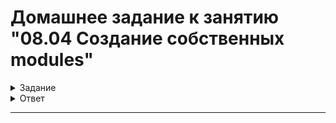 # Домашнее задание к занятию "08.04 Создание собственных modules"

<details>
  <summary>Задание</summary>

## Подготовка к выполнению
1. Создайте пустой публичных репозиторий в любом своём проекте: `my_own_collection`
2. Скачайте репозиторий ansible: `git clone https://github.com/ansible/ansible.git` по любому удобному вам пути
3. Зайдите в директорию ansible: `cd ansible`
4. Создайте виртуальное окружение: `python3 -m venv venv`
5. Активируйте виртуальное окружение: `. venv/bin/activate`. Дальнейшие действия производятся только в виртуальном окружении
6. Установите зависимости `pip install -r requirements.txt`
7. Запустить настройку окружения `. hacking/env-setup`
8. Если все шаги прошли успешно - выйти из виртуального окружения `deactivate`
9. Ваше окружение настроено, для того чтобы запустить его, нужно находиться в директории `ansible` и выполнить конструкцию `. venv/bin/activate && . hacking/env-setup`

## Основная часть

Наша цель - написать собственный module, который мы можем использовать в своей role, через playbook. Всё это должно быть собрано в виде collection и отправлено в наш репозиторий.

1. В виртуальном окружении создать новый `my_own_module.py` файл

<details>
  <summary>2. Наполнить его содержимым:</summary>

```python
#!/usr/bin/python

# Copyright: (c) 2018, Terry Jones <terry.jones@example.org>
# GNU General Public License v3.0+ (see COPYING or https://www.gnu.org/licenses/gpl-3.0.txt)
from __future__ import (absolute_import, division, print_function)
__metaclass__ = type

DOCUMENTATION = r'''
---
module: my_test

short_description: This is my test module

# If this is part of a collection, you need to use semantic versioning,
# i.e. the version is of the form "2.5.0" and not "2.4".
version_added: "1.0.0"

description: This is my longer description explaining my test module.

options:
    name:
        description: This is the message to send to the test module.
        required: true
        type: str
    new:
        description:
            - Control to demo if the result of this module is changed or not.
            - Parameter description can be a list as well.
        required: false
        type: bool
# Specify this value according to your collection
# in format of namespace.collection.doc_fragment_name
extends_documentation_fragment:
    - my_namespace.my_collection.my_doc_fragment_name

author:
    - Your Name (@yourGitHubHandle)
'''

EXAMPLES = r'''
# Pass in a message
- name: Test with a message
  my_namespace.my_collection.my_test:
    name: hello world

# pass in a message and have changed true
- name: Test with a message and changed output
  my_namespace.my_collection.my_test:
    name: hello world
    new: true

# fail the module
- name: Test failure of the module
  my_namespace.my_collection.my_test:
    name: fail me
'''

RETURN = r'''
# These are examples of possible return values, and in general should use other names for return values.
original_message:
    description: The original name param that was passed in.
    type: str
    returned: always
    sample: 'hello world'
message:
    description: The output message that the test module generates.
    type: str
    returned: always
    sample: 'goodbye'
'''

from ansible.module_utils.basic import AnsibleModule


def run_module():
    # define available arguments/parameters a user can pass to the module
    module_args = dict(
        name=dict(type='str', required=True),
        new=dict(type='bool', required=False, default=False)
    )

    # seed the result dict in the object
    # we primarily care about changed and state
    # changed is if this module effectively modified the target
    # state will include any data that you want your module to pass back
    # for consumption, for example, in a subsequent task
    result = dict(
        changed=False,
        original_message='',
        message=''
    )

    # the AnsibleModule object will be our abstraction working with Ansible
    # this includes instantiation, a couple of common attr would be the
    # args/params passed to the execution, as well as if the module
    # supports check mode
    module = AnsibleModule(
        argument_spec=module_args,
        supports_check_mode=True
    )

    # if the user is working with this module in only check mode we do not
    # want to make any changes to the environment, just return the current
    # state with no modifications
    if module.check_mode:
        module.exit_json(**result)

    # manipulate or modify the state as needed (this is going to be the
    # part where your module will do what it needs to do)
    result['original_message'] = module.params['name']
    result['message'] = 'goodbye'

    # use whatever logic you need to determine whether or not this module
    # made any modifications to your target
    if module.params['new']:
        result['changed'] = True

    # during the execution of the module, if there is an exception or a
    # conditional state that effectively causes a failure, run
    # AnsibleModule.fail_json() to pass in the message and the result
    if module.params['name'] == 'fail me':
        module.fail_json(msg='You requested this to fail', **result)

    # in the event of a successful module execution, you will want to
    # simple AnsibleModule.exit_json(), passing the key/value results
    module.exit_json(**result)


def main():
    run_module()


if __name__ == '__main__':
    main()
```

Или возьмите данное наполнение из [статьи](https://docs.ansible.com/ansible/latest/dev_guide/developing_modules_general.html#creating-a-module).

</details>

3. Заполните файл в соответствии с требованиями ansible так, чтобы он выполнял основную задачу: module должен создавать текстовый файл на удалённом хосте по пути, определённом в параметре `path`, с содержимым, определённым в параметре `content`.
4. Проверьте module на исполняемость локально.
5. Напишите single task playbook и используйте module в нём.
6. Проверьте через playbook на идемпотентность.
7. Выйдите из виртуального окружения.
8. Инициализируйте новую collection: `ansible-galaxy collection init my_own_namespace.my_own_collection`
9. В данную collection перенесите свой module в соответствующую директорию.
10. Single task playbook преобразуйте в single task role и перенесите в collection. У role должны быть default всех параметров module
11. Создайте playbook для использования этой role.
12. Заполните всю документацию по collection, выложите в свой репозиторий, поставьте тег `1.0.0` на этот коммит.
13. Создайте .tar.gz этой collection: `ansible-galaxy collection build` в корневой директории collection.
14. Создайте ещё одну директорию любого наименования, перенесите туда single task playbook и архив c collection.
15. Установите collection из локального архива: `ansible-galaxy collection install <archivename>.tar.gz`
16. Запустите playbook, убедитесь, что он работает.
17. В ответ необходимо прислать ссылку на репозиторий с collection

## Необязательная часть

1. Используйте свой полёт фантазии: Создайте свой собственный module для тех roles, что мы делали в рамках предыдущих лекций.
2. Соберите из roles и module отдельную collection.
3. Создайте новый репозиторий и выложите новую collection туда.

Если идей нет, но очень хочется попробовать что-то реализовать: реализовать module восстановления из backup elasticsearch.

</details>

<details>
  <summary>Ответ</summary>

<details>
  <summary>  Подготовка к выполнению </summary>

1. Создадим пустой публичный репозиторий в любом своём проекте: `example-ansible-collection`.

`OK`

2. Скачаем репозиторий ansible: `git clone https://github.com/ansible/ansible.git`.
```shell
~/ansible$ git clone https://github.com/ansible/ansible.git
Cloning into 'ansible'...
remote: Enumerating objects: 578196, done.
remote: Counting objects: 100% (336/336), done.
remote: Compressing objects: 100% (257/257), done.
remote: Total 578196 (delta 143), reused 208 (delta 52), pack-reused 577860
Receiving objects: 100% (578196/578196), 202.72 MiB | 171.00 KiB/s, done.
Resolving deltas: 100% (388020/388020), done.
```

3. Зайдем в директорию ansible: `cd ansible`.
```shell
~/ansible$ cd ansible/
~/ansible/ansible$ ll
total 144
drwxrwxr-x 14 stasarts stasarts  4096 июн  9 14:31 ./
drwxrwxr-x  9 stasarts stasarts  4096 июн  9 14:10 ../
drwxrwxr-x  4 stasarts stasarts  4096 июн  9 14:31 .azure-pipelines/
drwxrwxr-x  2 stasarts stasarts  4096 июн  9 14:31 bin/
drwxrwxr-x  3 stasarts stasarts  4096 июн  9 14:31 changelogs/
-rw-rw-r--  1 stasarts stasarts   202 июн  9 14:31 .cherry_picker.toml
-rw-rw-r--  1 stasarts stasarts 35148 июн  9 14:31 COPYING
drwxrwxr-x  6 stasarts stasarts  4096 июн  9 14:31 docs/
drwxrwxr-x  3 stasarts stasarts  4096 июн  9 14:31 examples/
drwxrwxr-x  8 stasarts stasarts  4096 июн  9 14:31 .git/
-rw-rw-r--  1 stasarts stasarts    23 июн  9 14:31 .gitattributes
drwxrwxr-x  3 stasarts stasarts  4096 июн  9 14:31 .github/
-rw-rw-r--  1 stasarts stasarts  2806 июн  9 14:31 .gitignore
drwxrwxr-x  7 stasarts stasarts  4096 июн  9 14:31 hacking/
drwxrwxr-x  3 stasarts stasarts  4096 июн  9 14:31 lib/
drwxrwxr-x  2 stasarts stasarts  4096 июн  9 14:31 licenses/
-rw-rw-r--  1 stasarts stasarts  2200 июн  9 14:31 .mailmap
-rw-rw-r--  1 stasarts stasarts  4922 июн  9 14:31 Makefile
-rw-rw-r--  1 stasarts stasarts  2529 июн  9 14:31 MANIFEST.in
drwxrwxr-x  4 stasarts stasarts  4096 июн  9 14:31 packaging/
-rw-rw-r--  1 stasarts stasarts   100 июн  9 14:31 pyproject.toml
-rw-rw-r--  1 stasarts stasarts  5697 июн  9 14:31 README.rst
-rw-rw-r--  1 stasarts stasarts   838 июн  9 14:31 requirements.txt
-rw-rw-r--  1 stasarts stasarts  2476 июн  9 14:31 setup.cfg
-rw-rw-r--  1 stasarts stasarts  1116 июн  9 14:31 setup.py
drwxrwxr-x  9 stasarts stasarts  4096 июн  9 14:31 test/
```

4. Создадим виртуальное окружение: `python3 -m venv venv`.

`OK`

5. Активируем виртуальное окружение: `. venv/bin/activate`. Дальнейшие действия производятся только в виртуальном окружении.
```shell
~/ansible/ansible$ . venv/bin/activate
(venv) ~/ansible/ansible$ 
```

6. Установим зависимости `pip install -r requirements.txt`.
```shell
(venv) ~/ansible/ansible$ pip install -r requirements.txt
Collecting jinja2>=3.0.0
  Downloading Jinja2-3.1.2-py3-none-any.whl (133 kB)
     |████████████████████████████████| 133 kB 298 kB/s 
Collecting PyYAML>=5.1
  Downloading PyYAML-6.0-cp38-cp38-manylinux_2_5_x86_64.manylinux1_x86_64.manylinux_2_12_x86_64.manylinux2010_x86_64.whl (701 kB)
     |████████████████████████████████| 701 kB 514 kB/s 
Collecting cryptography
  Downloading cryptography-37.0.2-cp36-abi3-manylinux_2_17_x86_64.manylinux2014_x86_64.whl (4.1 MB)
     |████████████████████████████████| 4.1 MB 377 kB/s 
Collecting packaging
  Downloading packaging-21.3-py3-none-any.whl (40 kB)
     |████████████████████████████████| 40 kB 469 kB/s 
Collecting resolvelib<0.9.0,>=0.5.3
  Downloading resolvelib-0.8.1-py2.py3-none-any.whl (16 kB)
Collecting MarkupSafe>=2.0
  Downloading MarkupSafe-2.1.1-cp38-cp38-manylinux_2_17_x86_64.manylinux2014_x86_64.whl (25 kB)
Collecting cffi>=1.12
  Downloading cffi-1.15.0-cp38-cp38-manylinux_2_12_x86_64.manylinux2010_x86_64.whl (446 kB)
     |████████████████████████████████| 446 kB 495 kB/s 
Collecting pyparsing!=3.0.5,>=2.0.2
  Downloading pyparsing-3.0.9-py3-none-any.whl (98 kB)
     |████████████████████████████████| 98 kB 444 kB/s 
Collecting pycparser
  Downloading pycparser-2.21-py2.py3-none-any.whl (118 kB)
     |████████████████████████████████| 118 kB 708 kB/s 
Installing collected packages: MarkupSafe, jinja2, PyYAML, pycparser, cffi, cryptography, pyparsing, packaging, resolvelib
Successfully installed MarkupSafe-2.1.1 PyYAML-6.0 cffi-1.15.0 cryptography-37.0.2 jinja2-3.1.2 packaging-21.3 pycparser-2.21 pyparsing-3.0.9 resolvelib-0.8.1
```

7. Запустим настройку окружения `. hacking/env-setup`.
```shell
(venv) stasarts@stasarts-laptop:~/ansible/ansible$ . hacking/env-setup
running egg_info
creating lib/ansible_core.egg-info
writing lib/ansible_core.egg-info/PKG-INFO
writing dependency_links to lib/ansible_core.egg-info/dependency_links.txt
writing entry points to lib/ansible_core.egg-info/entry_points.txt
writing requirements to lib/ansible_core.egg-info/requires.txt
writing top-level names to lib/ansible_core.egg-info/top_level.txt
writing manifest file 'lib/ansible_core.egg-info/SOURCES.txt'
reading manifest file 'lib/ansible_core.egg-info/SOURCES.txt'
reading manifest template 'MANIFEST.in'
warning: no files found matching 'SYMLINK_CACHE.json'
warning: no previously-included files found matching 'docs/docsite/rst_warnings'
warning: no previously-included files found matching 'docs/docsite/rst/conf.py'
warning: no previously-included files found matching 'docs/docsite/rst/index.rst'
warning: no previously-included files found matching 'docs/docsite/rst/dev_guide/index.rst'
warning: no previously-included files matching '*' found under directory 'docs/docsite/_build'
warning: no previously-included files matching '*.pyc' found under directory 'docs/docsite/_extensions'
warning: no previously-included files matching '*.pyo' found under directory 'docs/docsite/_extensions'
warning: no files found matching '*.ps1' under directory 'lib/ansible/modules/windows'
warning: no files found matching '*.yml' under directory 'lib/ansible/modules'
warning: no files found matching 'validate-modules' under directory 'test/lib/ansible_test/_util/controller/sanity/validate-modules'
writing manifest file 'lib/ansible_core.egg-info/SOURCES.txt'

Setting up Ansible to run out of checkout...

PATH=/home/stasarts/ansible/ansible/bin:/home/stasarts/ansible/ansible/venv/bin:/home/stasarts/yandex-cloud/bin:/home/stasarts/bin:/usr/local/sbin:/usr/local/bin:/usr/sbin:/usr/bin:/sbin:/bin:/usr/games:/usr/local/games:/snap/bin:/usr/local/go/bin:/usr/local/go/bin:/opt/sonar-scanner-4.7.0.2747-linux/bin:/opt/apache-maven-3.8.5/bin:/home/stasarts/.local/bin
PYTHONPATH=/home/stasarts/ansible/ansible/test/lib:/home/stasarts/ansible/ansible/lib
MANPATH=/home/stasarts/ansible/ansible/docs/man:/usr/local/man:/usr/local/share/man:/usr/share/man

Remember, you may wish to specify your host file with -i

Done!

```

9. Все шаги прошли успешно - выйдем из виртуального окружения `deactivate`.
```shell
(venv) ~/ansible/ansible$ deactivate
~/ansible/ansible$
```

10. Окружение настроено, для того чтобы запустить его, нужно находиться в директории `ansible` и выполнить конструкцию `. venv/bin/activate && . hacking/env-setup`.

`OK`

</details>

<details>
  <summary>  Основная часть </summary>

Наша цель - написать собственный module, который мы можем использовать в своей role, через playbook. Всё это должно быть собрано в виде collection и отправлено в наш репозиторий.

1. В виртуальном окружении создадим новый `my_own_module.py` файл (create_file.py).
```shell
(venv) ~/ansible/ansible$ touch lib/ansible/modules/create_file.py
```

<details>
  <summary>2. Наполнить его содержимым:</summary>

```python
#!/usr/bin/python

# Copyright: (c) 2018, Terry Jones <terry.jones@example.org>
# GNU General Public License v3.0+ (see COPYING or https://www.gnu.org/licenses/gpl-3.0.txt)
from __future__ import (absolute_import, division, print_function)
__metaclass__ = type

DOCUMENTATION = r'''
---
module: my_test

short_description: This is my test module

# If this is part of a collection, you need to use semantic versioning,
# i.e. the version is of the form "2.5.0" and not "2.4".
version_added: "1.0.0"

description: This is my longer description explaining my test module.

options:
    name:
        description: This is the message to send to the test module.
        required: true
        type: str
    new:
        description:
            - Control to demo if the result of this module is changed or not.
            - Parameter description can be a list as well.
        required: false
        type: bool
# Specify this value according to your collection
# in format of namespace.collection.doc_fragment_name
extends_documentation_fragment:
    - my_namespace.my_collection.my_doc_fragment_name

author:
    - Your Name (@yourGitHubHandle)
'''

EXAMPLES = r'''
# Pass in a message
- name: Test with a message
  my_namespace.my_collection.my_test:
    name: hello world

# pass in a message and have changed true
- name: Test with a message and changed output
  my_namespace.my_collection.my_test:
    name: hello world
    new: true

# fail the module
- name: Test failure of the module
  my_namespace.my_collection.my_test:
    name: fail me
'''

RETURN = r'''
# These are examples of possible return values, and in general should use other names for return values.
original_message:
    description: The original name param that was passed in.
    type: str
    returned: always
    sample: 'hello world'
message:
    description: The output message that the test module generates.
    type: str
    returned: always
    sample: 'goodbye'
'''

from ansible.module_utils.basic import AnsibleModule


def run_module():
    # define available arguments/parameters a user can pass to the module
    module_args = dict(
        name=dict(type='str', required=True),
        new=dict(type='bool', required=False, default=False)
    )

    # seed the result dict in the object
    # we primarily care about changed and state
    # changed is if this module effectively modified the target
    # state will include any data that you want your module to pass back
    # for consumption, for example, in a subsequent task
    result = dict(
        changed=False,
        original_message='',
        message=''
    )

    # the AnsibleModule object will be our abstraction working with Ansible
    # this includes instantiation, a couple of common attr would be the
    # args/params passed to the execution, as well as if the module
    # supports check mode
    module = AnsibleModule(
        argument_spec=module_args,
        supports_check_mode=True
    )

    # if the user is working with this module in only check mode we do not
    # want to make any changes to the environment, just return the current
    # state with no modifications
    if module.check_mode:
        module.exit_json(**result)

    # manipulate or modify the state as needed (this is going to be the
    # part where your module will do what it needs to do)
    result['original_message'] = module.params['name']
    result['message'] = 'goodbye'

    # use whatever logic you need to determine whether or not this module
    # made any modifications to your target
    if module.params['new']:
        result['changed'] = True

    # during the execution of the module, if there is an exception or a
    # conditional state that effectively causes a failure, run
    # AnsibleModule.fail_json() to pass in the message and the result
    if module.params['name'] == 'fail me':
        module.fail_json(msg='You requested this to fail', **result)

    # in the event of a successful module execution, you will want to
    # simple AnsibleModule.exit_json(), passing the key/value results
    module.exit_json(**result)


def main():
    run_module()


if __name__ == '__main__':
    main()
```

Или возьмите данное наполнение из [статьи](https://docs.ansible.com/ansible/latest/dev_guide/developing_modules_general.html#creating-a-module).

</details>

`OK`

<details>
  <summary>3. Заполним файл в соответствии с требованиями ansible так, чтобы он выполнял основную задачу: module должен создавать текстовый файл на удалённом хосте по пути, определённом в параметре `path`, с содержимым, определённым в параметре `content`.</summary>

```shell
#!/usr/bin/python

# Copyright: (c) 2018, Terry Jones <terry.jones@example.org>
# GNU General Public License v3.0+ (see COPYING or https://www.gnu.org/licenses/gpl-3.0.txt)
from __future__ import (absolute_import, division, print_function)

__metaclass__ = type

DOCUMENTATION = r'''
---
module: create_file

short_description: This is my test module for file creation

version_added: "1.0.0"

description: This is my netology practice test module for file creation.

options:
    path:
        description: This is relative path to file should be created or rewritten to send to the test module.
        required: true
        type: str
    content:
        description:
            - Content to be written to target file.
            - Default content is empty. If not provided, target file content would be erased.
        required: false
        type: str
# Specify this value according to your collection
# in format of namespace.collection.doc_fragment_name
extends_documentation_fragment:
    - avt0m8.netology_test_module_create_file.my_doc_create_file

author:
    - Stas Arts (@stasarts)
'''

EXAMPLES = r'''
# Pass with empty file
- path: Test with a path only
  avt0m8.netology_test_module_create_file.create_file:
    path: ./create_file_test.txt

# Pass with fulfilled file
- name: Test with created/rewritten and fulfilled file
  my_namespace.my_collection.my_test:
    path: ./create_file_test.txt
    content: "outstanding content"
'''

RETURN = r'''
# These are examples of possible return values, and in general should use other names for return values.
original_message:
    description: The original content param that was passed in.
    type: str
    returned: always
    sample: 'outstanding content'
message:
    description: The output message that the test module generates.
    type: str
    returned: always
    sample: 
        - 'file was created'
        - 'file was rewritten'
'''

import os
from ansible.module_utils.basic import AnsibleModule


# Check if file exists
def file_exists(path):
    if os.path.exists(path):
        return True
    else:
        return False


# Check is the file content as provided
def check_content(path, content):
    with open(path, 'r') as file:
        file_content = file.read()
    if file_content == content:
        return True
    else:
        return False


# Write content to file
def write_content_to_file(path, content):
    with open(path, 'w') as file:
        file.write(content)
    return True


def run_module():
    # define available arguments/parameters a user can pass to the module
    module_args = dict(
        path=dict(type='str', required=True),
        content=dict(type='str', required=False, default=' ')
    )

    result = dict(
        changed=False,
        original_message='',
        message=''
    )

    module = AnsibleModule(
        argument_spec=module_args,
        supports_check_mode=True
    )

    if module.check_mode:
        if not os.path.exists(module.params['path']):
            result['changed'] = True
        module.exit_json(**result)

    if not file_exists(module.params['path']):
        write_content_to_file(module.params['path'], module.params['content'])
        result['changed'] = True
        result['original_message'] = "File {path} was successfully created".format(path=module.params['path'])
        result['message'] = 'file was created'
    else:
        if check_content(module.params['path'], module.params['content']):
            result['changed'] = False
            result['original_message'] = "File {path} exists with the same content".format(path=module.params['path'])
            result['message'] = 'file exists'
        else:
            write_content_to_file(module.params['path'], module.params['content'])
            result['changed'] = True
            result['original_message'] = "File {path} was successfully rewritten".format(path=module.params['path'])
            result['message'] = 'file was rewritten'

    module.exit_json(**result)


def main():
    run_module()


if __name__ == '__main__':
    main()

```
</details>

`OK`

4. Проверим module на исполняемость локально.
* Создадим payload.json:
```json
{
    "ANSIBLE_MODULE_ARGS": {
        "path": "create_file_test.txt",
        "content": "outstanding content"
    }
}
```

* Создание файла:
```shell
(venv) ~/ansible/ansible$ cat create_file_test.txt
cat: create_file_test.txt: No such file or directory
(venv) ~/ansible/ansible$ python -m ansible.modules.create_file payload.json

{"changed": true, "original_message": "File ./create_file_test.txt was successfully created", "message": "file was created", "invocation": {"module_args": {"path": "./create_file_test.txt", "content": "outstanding content"}}}
(venv) ~/ansible/ansible$ cat create_file_test.txt
outstanding content
```

* Запуск с уже имеющимся файлом:
```shell
(venv) ~/ansible/ansible$ python -m ansible.modules.create_file payload.json

{"changed": false, "original_message": "File ./create_file_test.txt exists with the same content", "message": "file exists", "invocation": {"module_args": {"path": "./create_file_test.txt", "content": "outstanding content"}}}

```

* Перезапись файла с неправильным контентом:
```shell
(venv) ~/ansible/ansible$ echo abrakadabra > create_file_test.txt 
(venv) ~/ansible/ansible$ cat create_file_test.txt 
abrakadabra
(venv) ~/ansible/ansible$ python -m ansible.modules.create_file payload.json

{"changed": true, "original_message": "File ./create_file_test.txt was successfully rewritten", "message": "file was rewritten", "invocation": {"module_args": {"path": "./create_file_test.txt", "content": "outstanding content"}}}
(venv) ~/ansible/ansible$ cat create_file_test.txt 
outstanding content
```

5. Напишем single task playbook и используем module в нём.
* playbooks/site.yml:
```shell
---
- name: Test file creation
  hosts: localhost
  tasks:
    - name: Create file
      create_file:
        path: ./create_file_test.txt
        content: "outstanding content"
```

6. Проверим через playbook на идемпотентность.
* Запуск с --check.
```shell
(venv) ~/ansible/ansible$ ll playbooks/
total 12
drwxrwxr-x  2 stasarts stasarts 4096 июн 10 23:59 ./
drwxrwxr-x 16 stasarts stasarts 4096 июн 10 23:52 ../
-rw-rw-r--  1 stasarts stasarts  177 июн 10 19:41 site.yml
(venv) stasarts@stasarts-laptop:~/ansible/ansible$ ansible-playbook playbooks/site.yml --check
[WARNING]: You are running the development version of Ansible. You should only run Ansible from "devel" if you are modifying the Ansible engine, or trying out features under development. This is a
rapidly changing source of code and can become unstable at any point.
[WARNING]: No inventory was parsed, only implicit localhost is available
[WARNING]: provided hosts list is empty, only localhost is available. Note that the implicit localhost does not match 'all'

PLAY [Test file creation] *********************************************************************************************************************************************************************************

TASK [Gathering Facts] ************************************************************************************************************************************************************************************
ok: [localhost]

TASK [Create file] ****************************************************************************************************************************************************************************************
changed: [localhost]

PLAY RECAP ************************************************************************************************************************************************************************************************
localhost                  : ok=2    changed=1    unreachable=0    failed=0    skipped=0    rescued=0    ignored=0

(venv) ~/ansible/ansible$ ll playbooks/
total 12
drwxrwxr-x  2 stasarts stasarts 4096 июн 10 23:59 ./
drwxrwxr-x 16 stasarts stasarts 4096 июн 10 23:52 ../
-rw-rw-r--  1 stasarts stasarts  177 июн 10 19:41 site.yml
```

* Создание файла:
```shell
(venv) ~/ansible/ansible$ ll playbooks/
total 12
drwxrwxr-x  2 stasarts stasarts 4096 июн 10 23:59 ./
drwxrwxr-x 16 stasarts stasarts 4096 июн 10 23:52 ../
-rw-rw-r--  1 stasarts stasarts  177 июн 10 19:41 site.yml
(venv) stasarts@stasarts-laptop:~/ansible/ansible$ ansible-playbook playbooks/site.yml
[WARNING]: You are running the development version of Ansible. You should only run Ansible from "devel" if you are modifying the Ansible engine, or trying out features under development. This is a
rapidly changing source of code and can become unstable at any point.
[WARNING]: No inventory was parsed, only implicit localhost is available
[WARNING]: provided hosts list is empty, only localhost is available. Note that the implicit localhost does not match 'all'

PLAY [Test file creation] *********************************************************************************************************************************************************************************

TASK [Gathering Facts] ************************************************************************************************************************************************************************************
ok: [localhost]

TASK [Create file] ****************************************************************************************************************************************************************************************
changed: [localhost]

PLAY RECAP ************************************************************************************************************************************************************************************************
localhost                  : ok=2    changed=1    unreachable=0    failed=0    skipped=0    rescued=0    ignored=0

(venv) ~/ansible/ansible$ cat playbooks/create_file_test.txt 
outstanding content
```

* Запуск с уже имеющимся файлом:
```shell
(venv) ~/ansible/ansible$ ansible-playbook playbooks/site.yml
[WARNING]: You are running the development version of Ansible. You should only run Ansible from "devel" if you are modifying the Ansible engine, or trying out features under development. This is a
rapidly changing source of code and can become unstable at any point.
[WARNING]: No inventory was parsed, only implicit localhost is available
[WARNING]: provided hosts list is empty, only localhost is available. Note that the implicit localhost does not match 'all'

PLAY [Test file creation] *********************************************************************************************************************************************************************************

TASK [Gathering Facts] ************************************************************************************************************************************************************************************
ok: [localhost]

TASK [Create file] ****************************************************************************************************************************************************************************************
ok: [localhost]

PLAY RECAP ************************************************************************************************************************************************************************************************
localhost                  : ok=2    changed=0    unreachable=0    failed=0    skipped=0    rescued=0    ignored=0   


```

* Перезапись файла с неправильным контентом:
```shell
(venv) ~/ansible/ansible$ echo abrakadabra > playbooks/create_file_test.txt 
(venv) ~/ansible/ansible$ cat playbooks/create_file_test.txt 
abrakadabra
(venv) ~/ansible/ansible$ ansible-playbook playbooks/site.yml
[WARNING]: You are running the development version of Ansible. You should only run Ansible from "devel" if you are modifying the Ansible engine, or trying out features under development. This is a
rapidly changing source of code and can become unstable at any point.
[WARNING]: No inventory was parsed, only implicit localhost is available
[WARNING]: provided hosts list is empty, only localhost is available. Note that the implicit localhost does not match 'all'

PLAY [Test file creation] *********************************************************************************************************************************************************************************

TASK [Gathering Facts] ************************************************************************************************************************************************************************************
ok: [localhost]

TASK [Create file] ****************************************************************************************************************************************************************************************
changed: [localhost]

PLAY RECAP ************************************************************************************************************************************************************************************************
localhost                  : ok=2    changed=1    unreachable=0    failed=0    skipped=0    rescued=0    ignored=0   

(venv) ~/ansible/ansible$ cat playbooks/create_file_test.txt 
outstanding content
```

7. Выйдем из виртуального окружения.
```shell
(venv) ~/ansible/ansible$ deactivate
~/ansible/ansible$
```

8. Инициализируем новую collection: `ansible-galaxy collection init my_own_namespace.my_own_collection`.
```shell
~/ansible/example-ansible-collection$ ansible-galaxy collection init avt0m8.netology_test_module_create_file 
[WARNING]: You are running the development version of Ansible. You should only run Ansible from "devel" if you are modifying the Ansible engine, or trying out features under development. This is a
rapidly changing source of code and can become unstable at any point.
- Collection avt0m8.netology_test_module_create_file was created successfully
```

9. В данную collection перенесем свой module в соответствующую директорию.
```shell
~/ansible/example-ansible-collection$ ll avt0m8/netology_test_module_create_file/plugins/modules
total 12
drwxrwxr-x 2 stasarts stasarts 4096 июн 11 02:35 ./
drwxrwxr-x 3 stasarts stasarts 4096 июн 11 01:41 ../
-rw-rw-r-- 1 stasarts stasarts 4077 июн 10 23:49 create_file.py
```

10. Single task playbook преобразуем в single task role и перенесем в collection. У role должны быть default всех параметров module.
* Инициализируем role:
```shell
~/ansible/example-ansible-collection/avt0m8/netology_test_module_create_file/roles$ ansible-galaxy init create_file_role
[WARNING]: You are running the development version of Ansible. You should only run Ansible from "devel" if you are modifying the Ansible engine, or trying out features under development. This is a
rapidly changing source of code and can become unstable at any point.
- Role create_file_role was created successfully
```

* avt0m8/netology_test_module_create_file/roles/create_file_role/tasks/main.yml:
```yaml
---
# tasks file for create_file_role
- name: Test file creation
  tasks:
    - name: Create file module test
      avt0m8.netology_test_module_create_file.create_file:
        path: "{{ path }}"
        content: "{{ content }}"
```

* avt0m8/netology_test_module_create_file/roles/create_file_role/defaults/main.yml:
```yaml
---
# defaults file for create_file_role
  path: ./create_file_test.txt
  content: "outstanding content"
```

11. Создадим playbook для использования этой role.
* site.yml:
```yaml
---
- hosts: all
  collections:
    - avt0m8.netology_test_module_create_file
  roles:
    - create_file_role
```

* group_vars/all/vars.yml:
```yaml
---
path: ./prod_create_file.txt
content: "prod content"
```

* inventory/prod.yml:
```yaml
---
  all:
      hosts:
        localhost:
            ansible_connection: local
```

12. Заполним всю документацию по collection, выложим в свой репозиторий, поставим тег `1.0.0` на этот коммит.

[Ссылка на репозиторий с коллекцией.](https://github.com/stasarts/example-ansible-collection)

13. Создадим .tar.gz этой collection: `ansible-galaxy collection build` в корневой директории collection.
```shell
~/ansible/example-ansible-collection/avt0m8/netology_test_module_create_file$ ansible-galaxy collection build
[WARNING]: You are running the development version of Ansible. You should only run Ansible from "devel" if you are modifying the Ansible engine, or trying out features under development. This is a
rapidly changing source of code and can become unstable at any point.
Created collection for avt0m8.netology_test_module_create_file at /home/stasarts/ansible/example-ansible-collection/avt0m8/netology_test_module_create_file/avt0m8-netology_test_module_create_file-1.0.0.tar.gz

```

14. Создадим ещё одну директорию (example-ansible-module), перенесите туда single task playbook и архив c collection.
```yaml
~/ansible/example-ansible-module$ ll
total 36
drwxrwxr-x  6 stasarts stasarts 4096 июн 11 03:35 ./
drwxrwxr-x 10 stasarts stasarts 4096 июн 11 03:31 ../
-rw-rw-r--  1 stasarts stasarts 5367 июн 11 03:29 avt0m8-netology_test_module_create_file-1.0.0.tar.gz
drwxrwxr-x  8 stasarts stasarts 4096 июн  9 14:09 .git/
drwxrwxr-x  4 stasarts stasarts 4096 июн  8 20:16 group_vars/
drwxrwxr-x  2 stasarts stasarts 4096 июн  8 23:41 inventory/
-rwxrwxr-x  1 stasarts stasarts   39 июн 11 03:35 site.yml*
```

15. Установим collection из локального архива: `ansible-galaxy collection install <archivename>.tar.gz`
```shell
~/ansible/example-ansible-module$ ansible-galaxy collection install avt0m8-netology_test_module_create_file-1.0.0.tar.gz -p ./collections
[WARNING]: You are running the development version of Ansible. You should only run Ansible from "devel" if you are modifying the Ansible engine, or trying out features under development. This is a
rapidly changing source of code and can become unstable at any point.
Starting galaxy collection install process
[WARNING]: The specified collections path '/home/stasarts/ansible/example-ansible-module/collections' is not part of the configured Ansible collections paths
'/home/stasarts/.ansible/collections:/usr/share/ansible/collections'. The installed collection will not be picked up in an Ansible run, unless within a playbook-adjacent collections directory.
Process install dependency map
Starting collection install process
Installing 'avt0m8.netology_test_module_create_file:1.0.0' to '/home/stasarts/ansible/example-ansible-module/collections/ansible_collections/avt0m8/netology_test_module_create_file'
avt0m8.netology_test_module_create_file:1.0.0 was installed successfully
```

16. Запустим playbook, убедимся, что он работает.
```shell
~/ansible/example-ansible-module$ ansible-playbook -i inventory/prod.yml site.yml
[WARNING]: You are running the development version of Ansible. You should only run Ansible from "devel" if you are modifying the Ansible engine, or trying out features under development. This is a
rapidly changing source of code and can become unstable at any point.

PLAY [all] ************************************************************************************************************************************************************************************************

TASK [Gathering Facts] ************************************************************************************************************************************************************************************
ok: [localhost]

TASK [avt0m8.netology_test_module_create_file.create_file_role : Create file module test] *****************************************************************************************************************
changed: [localhost]

PLAY RECAP ************************************************************************************************************************************************************************************************
localhost                  : ok=2    changed=1    unreachable=0    failed=0    skipped=0    rescued=0    ignored=0   

```

```shell
~/ansible/example-ansible-module$ ll
total 40
drwxrwxr-x  6 stasarts stasarts 4096 июн 11 04:06 ./
drwxrwxr-x 10 stasarts stasarts 4096 июн 11 03:31 ../
-rw-rw-r--  1 stasarts stasarts 5367 июн 11 03:29 avt0m8-netology_test_module_create_file-1.0.0.tar.gz
drwxrwxr-x  3 stasarts stasarts 4096 июн 11 03:36 collections/
drwxrwxr-x  8 stasarts stasarts 4096 июн 11 03:39 .git/
drwxrwxr-x  3 stasarts stasarts 4096 июн 11 03:39 group_vars/
drwxrwxr-x  2 stasarts stasarts 4096 июн 11 03:54 inventory/
-rw-rw-r--  1 stasarts stasarts   12 июн 11 03:54 prod_create_file.txt
-rwxrwxr-x  1 stasarts stasarts  109 июн 11 03:49 site.yml*
```

```shell
~/ansible/example-ansible-module$ cat prod_create_file.txt 
prod content
```

17. Ссылки на репозитории с collection и playbook.

[Ссылка на репозиторий с коллекцией.](https://github.com/stasarts/example-ansible-collection)

[Ссылка на репозиторий с playbook, использующую установленную коллекцию.](https://github.com/stasarts/example-ansible-module)

</details>

</details>



---